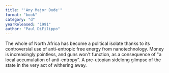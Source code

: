 ```yaml
---
title: "'Any Major Dude'"
format: "book"
category: "d"
yearReleased: "1991"
author: "Paul DiFilippo"
---
```

The whole of North  Africa has become a political isolate thanks to its controversial use of  anti-entropic free energy from nanotechnology. Money is increasingly pointless,  and guns won't function, as a consequence of "a local accumulation of  anti-entropy". A pre-utopian sidelong glimpse of the state in the very act of withering  away.